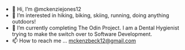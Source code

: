 - 👋 Hi, I’m @mckenziejones12
- 👀 I’m interested in hiking, biking, skiing, running, doing anything outdoors!
- 🌱 I’m currently completing The Odin Project. I am a Dental Hygienist trying to make the switch over to Software Development.
- 📫 How to reach me ... mckenzbeck12@gmail.com

<!---
mckenziejones12/mckenziejones12 is a ✨ special ✨ repository because its `README.md` (this file) appears on your GitHub profile.
You can click the Preview link to take a look at your changes.
--->
